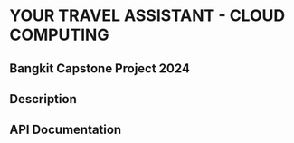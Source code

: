 # YOUR TRAVEL ASSISTANT - CLOUD COMPUTING

## Bangkit Capstone Project 2024

## Description

## API Documentation
